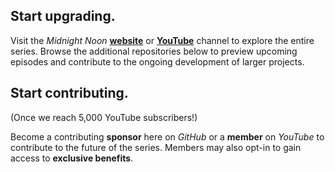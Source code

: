 ## Start upgrading.

Visit the _Midnight Noon_ **[website](https://midnightnoon.dev)** or **[YouTube](https://www.youtube.com/channel/UC3XCykywIP6p6hYaNyAn_uA)** channel to explore the entire series. Browse the additional repositories below to preview upcoming episodes and contribute to the ongoing development of larger projects.

## Start contributing.

(Once we reach 5,000 YouTube subscribers!)

Become a contributing __sponsor__ here on _GitHub_ or a __member__ on _YouTube_ to contribute to the future of the series. Members may also opt-in to gain access to __exclusive benefits__.

